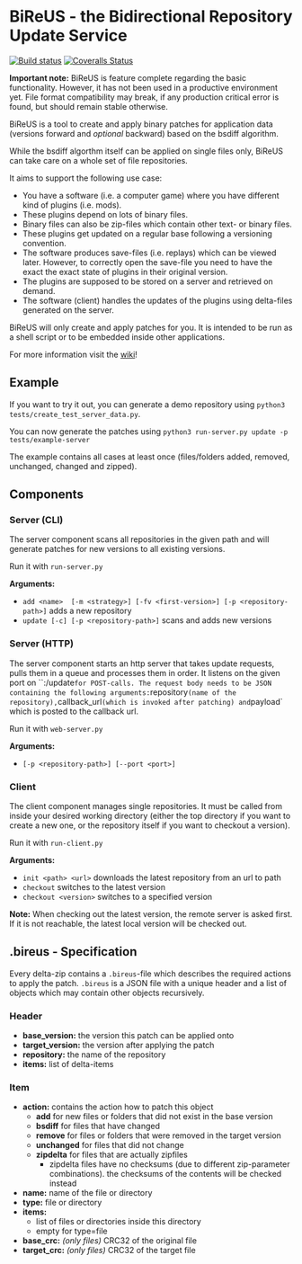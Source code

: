 # BiReUS - the Bidirectional Repository Update Service

[![Build status](https://travis-ci.org/Brutus5000/BiReUS.svg?branch=master)](https://travis-ci.org/Brutus5000/BiReUS) [![Coveralls Status](https://img.shields.io/coveralls/Brutus5000/BiReUS/master.svg)](https://coveralls.io/github/Brutus5000/BiReUS)

**Important note:** BiReUS is feature complete regarding the basic functionality. However, it has not been used in a productive environment yet. File format compatibility may break, if any production critical error is found, but should remain stable otherwise.


BiReUS is a tool to create and apply binary patches for application data (versions forward and _optional_ backward) based on the bsdiff algorithm.

While the bsdiff algorthm itself can be applied on single files only, BiReUS can take care on a whole set of file repositories.


It aims to support the following use case:

*	You have a software (i.e. a computer game) where you have different kind of plugins (i.e. mods).
*	These plugins depend on lots of binary files.
  *	Binary files can also be zip-files which contain other text- or binary files.
*	These plugins get updated on a regular base following a versioning convention.
*	The software produces save-files (i.e. replays) which can be viewed later. However, to correctly open the save-file you need to have the exact the exact state of plugins in their original version.
*	The plugins are supposed to be stored on a server and retrieved on demand.
*	The software (client) handles the updates of the plugins using delta-files generated on the server.

BiReUS will only create and apply patches for you. It is intended to be run as a shell script or to be embedded inside other applications.

For more information visit the [wiki](https://github.com/Brutus5000/BiReUS/wiki)!

## Example
If you want to try it out, you can generate a demo repository using `python3 tests/create_test_server_data.py`.

You can now generate the patches using `python3 run-server.py update -p tests/example-server`

The example contains all cases at least once (files/folders added, removed, unchanged, changed and zipped).


## Components

### Server (CLI)
The server component scans all repositories in the given path and will generate patches for new versions to all existing versions.

Run it with `run-server.py`

**Arguments:**
* `add <name>  [-m <strategy>] [-fv <first-version>] [-p <repository-path>]` adds a new repository
* `update [-c] [-p <repository-path>]` scans and adds new versions


### Server (HTTP)
The server component starts an http server that takes update requests, pulls them in a queue and processes them in order.
It listens on the given port on ``<host>:<port>/update` for POST-calls. The request body needs to be JSON containing the following arguments: `repository` (name of the repository), `callback_url` (which is invoked after patching) and `payload` which is posted to the callback url.

Run it with `web-server.py`

**Arguments:**
* `[-p <repository-path>] [--port <port>]`


### Client

The client component manages single repositories. It must be called from inside your desired working directory (either the top directory if you want to create a new one, or the repository itself if you want to checkout a version).

Run it with `run-client.py`

**Arguments:**
* `init <path> <url>` downloads the latest repository from an url to path
* `checkout` switches to the latest version
* `checkout <version>` switches to a specified version

**Note:** When checking out the latest version, the remote server is asked first. If it is not reachable, the latest local version will be checked out.


## .bireus - Specification
Every delta-zip contains a `.bireus`-file which describes the required actions to apply the patch.
`.bireus` is a JSON file with a unique header and a list of objects which may contain other objects recursively.

### Header
- **base_version:** the version this patch can be applied onto
- **target_version:** the version after applying the patch
- **repository:** the name of the repository
- **items:** list of delta-items

### Item
- **action:** contains the action how to patch this object
  - **add** for new files or folders that did not exist in the base version
  - **bsdiff** for files that have changed
  - **remove** for files or folders that were removed in the target version
  - **unchanged** for files that did not change
  - **zipdelta** for files that are actually zipfiles
    - zipdelta files have no checksums (due to different zip-parameter combinations). the checksums of the contents will be checked instead
- **name:** name of the file or directory
- **type:** file or directory
- **items:**
  - list of files or directories inside this directory
  - empty for type=file
- **base_crc:** _(only files)_ CRC32 of the original file
- **target_crc:** _(only files)_ CRC32 of the target file
